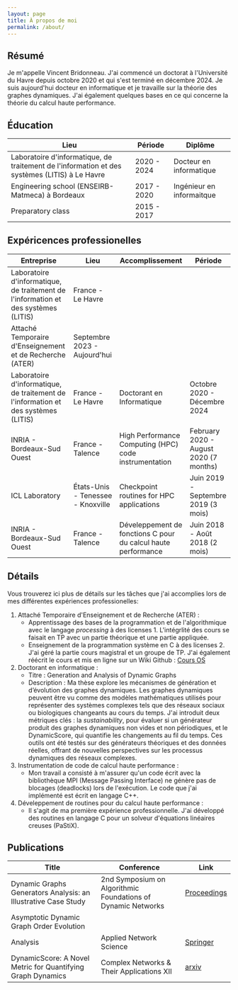 ```yaml
---
layout: page
title: À propos de moi
permalink: /about/
---
```


## Résumé

Je m'appelle Vincent Bridonneau. J'ai commencé un doctorat à l'Université du Havre depuis octobre 2020 et qui s'est terminé en décembre 2024.
Je suis aujourd'hui docteur en informatique et je travaille sur la théorie des graphes dynamiques.
J'ai également quelques bases en ce qui concerne la théorie du calcul haute performance.

## Éducation

| Lieu | Période | Diplôme |
| --- | --- | --- |
| Laboratoire d'informatique, de traitement de l'information et des systèmes (LITIS) à Le Havre | 2020 - 2024 | Docteur en informatique |
| Engineering school (ENSEIRB-Matmeca) à Bordeaux | 2017 - 2020 | Ingénieur en informaitque |
| Preparatory class | 2015 - 2017 | |

## Expéricences professionelles

| Entreprise | Lieu | Accomplissement | Période |
| --- | --- | --- | --- |
| Laboratoire d'informatique, de traitement de l'information et des systèmes (LITIS) | France - Le Havre | 
Attaché Temporaire d'Enseignement et de Recherche (ATER) | Septembre 2023 - Aujourd'hui |
| Laboratoire d'informatique, de traitement de l'information et des systèmes (LITIS) | France - Le Havre | Doctorant en Informatique | Octobre 2020 - Décembre 2024 |
| INRIA - Bordeaux-Sud Ouest | France - Talence | High Performance Computing (HPC) code instrumentation | February 2020 - August 2020 (7 months) |
| ICL Laboratory | États-Unis - Tenessee - Knoxville | Checkpoint routines for HPC applications | Juin 2019 - Septembre 2019 (3 mois) |
| INRIA - Bordeaux-Sud Ouest | France - Talence | Déveleppement de fonctions C pour du calcul haute performance | Juin 2018 - Août 2018 (2 mois) |

## Détails

Vous trouverez ici plus de détails sur les tâches que j'ai accomplies lors de mes différentes expériences professionelles:

1. Attaché Temporaire d'Enseignement et de Recherche (ATER) :
   - Apprentissage des bases de la programmation et de l'algorithmique avec le langage *processing* à des licenses 1. L'intégrlité des cours se faisait en TP avec un partie théorique et une partie appliquée.
   - Enseignement de la programmation système en C à des licenses 2.
   J'ai géré la partie cours magistral et un groupe de TP. J'ai également réécrit le cours et mis en ligne sur un Wiki Github : [Cours OS](https://github.com/vbridonneau/CoursSysteme/wiki)
1. Doctorant en informatique :
   - Titre : Generatiοn and Analysis οf Dynamic Graphs
   - Description : Ma thèse explore les mécanismes de génération et d’évolution des graphes dynamiques. Les graphes dynamiques peuvent être vu comme des modèles mathématiques utilisés pour représenter des systèmes complexes tels que des réseaux sociaux ou biologiques changeants au cours du temps. J'ai introduit deux métriques clés : la *sustainability*, pour évaluer si un générateur produit des graphes dynamiques non vides et non périodiques, et le DynamicScore, qui quantifie les changements au fil du temps. Ces outils ont été testés sur des générateurs théoriques et des données réelles, offrant de nouvelles perspectives sur les processus dynamiques des réseaux complexes.
2. Instrumentation de code de calcul haute performance :
   - Mon travail a consisté à m'assurer qu'un code écrit avec la bibliothèque MPI (Message Passing Interface) ne génère pas de blocages (deadlocks) lors de l'exécution. Le code que j'ai implémenté est écrit en langage C++.
3. Déveleppement de routines pour du calcul haute performance :
   - Il s'agit de ma première expérience professionnelle. J'ai développé des routines en langage C pour un solveur d'équations linéaires creuses (PaStiX).


## Publications

| Title | Conference | Link |
| --- | --- | --- |
| Dynamic Graphs Generators Analysis: an Illustrative Case Study | 2nd Symposium on Algorithmic Foundations of Dynamic Networks | [Proceedings](https://drops.dagstuhl.de/storage/00lipics/lipics-vol257-sand2023/LIPIcs.SAND.2023.8/LIPIcs.SAND.2023.8.pdf) |
| Asymptotic Dynamic Graph Order Evolution
Analysis | Applied Network Science | [Springer](https://link.springer.com/content/pdf/10.1007/s41109-024-00615-5.pdf) |
| DynamicScore: A Novel Metric for Quantifying Graph Dynamics | Complex Networks & Their Applications XII | [arxiv](arxiv.org/pdf/2309.05320) |